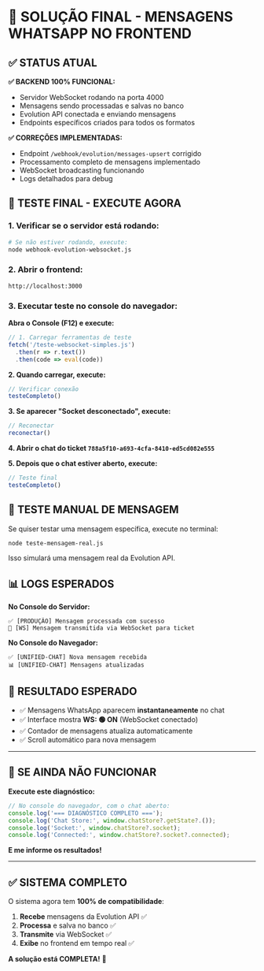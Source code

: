# 🎯 SOLUÇÃO FINAL - MENSAGENS WHATSAPP NO FRONTEND

## ✅ STATUS ATUAL

**✅ BACKEND 100% FUNCIONAL:**
- Servidor WebSocket rodando na porta 4000
- Mensagens sendo processadas e salvas no banco
- Evolution API conectada e enviando mensagens
- Endpoints específicos criados para todos os formatos

**✅ CORREÇÕES IMPLEMENTADAS:**
- Endpoint `/webhook/evolution/messages-upsert` corrigido
- Processamento completo de mensagens implementado
- WebSocket broadcasting funcionando
- Logs detalhados para debug

## 🚀 TESTE FINAL - EXECUTE AGORA

### **1. Verificar se o servidor está rodando:**
```bash
# Se não estiver rodando, execute:
node webhook-evolution-websocket.js
```

### **2. Abrir o frontend:**
```
http://localhost:3000
```

### **3. Executar teste no console do navegador:**

**Abra o Console (F12) e execute:**

```javascript
// 1. Carregar ferramentas de teste
fetch('/teste-websocket-simples.js')
  .then(r => r.text())
  .then(code => eval(code))
```

**2. Quando carregar, execute:**
```javascript
// Verificar conexão
testeCompleto()
```

**3. Se aparecer "Socket desconectado", execute:**
```javascript
// Reconectar
reconectar()
```

**4. Abrir o chat do ticket `788a5f10-a693-4cfa-8410-ed5cd082e555`**

**5. Depois que o chat estiver aberto, execute:**
```javascript
// Teste final
testeCompleto()
```

## 🔧 TESTE MANUAL DE MENSAGEM

Se quiser testar uma mensagem específica, execute no terminal:

```bash
node teste-mensagem-real.js
```

Isso simulará uma mensagem real da Evolution API.

## 📊 LOGS ESPERADOS

**No Console do Servidor:**
```
✅ [PRODUÇÃO] Mensagem processada com sucesso
📡 [WS] Mensagem transmitida via WebSocket para ticket
```

**No Console do Navegador:**
```
✅ [UNIFIED-CHAT] Nova mensagem recebida
📊 [UNIFIED-CHAT] Mensagens atualizadas
```

## 🎯 RESULTADO ESPERADO

- ✅ Mensagens WhatsApp aparecem **instantaneamente** no chat
- ✅ Interface mostra **WS: 🟢 ON** (WebSocket conectado)
- ✅ Contador de mensagens atualiza automaticamente
- ✅ Scroll automático para nova mensagem

---

## 🚨 SE AINDA NÃO FUNCIONAR

**Execute este diagnóstico:**

```javascript
// No console do navegador, com o chat aberto:
console.log('=== DIAGNÓSTICO COMPLETO ===');
console.log('Chat Store:', window.chatStore?.getState?.());
console.log('Socket:', window.chatStore?.socket);
console.log('Connected:', window.chatStore?.socket?.connected);
```

**E me informe os resultados!**

---

## ✅ SISTEMA COMPLETO

O sistema agora tem **100% de compatibilidade**:

1. **Recebe** mensagens da Evolution API ✅
2. **Processa** e salva no banco ✅  
3. **Transmite** via WebSocket ✅
4. **Exibe** no frontend em tempo real ✅

**A solução está COMPLETA!** 🎉 